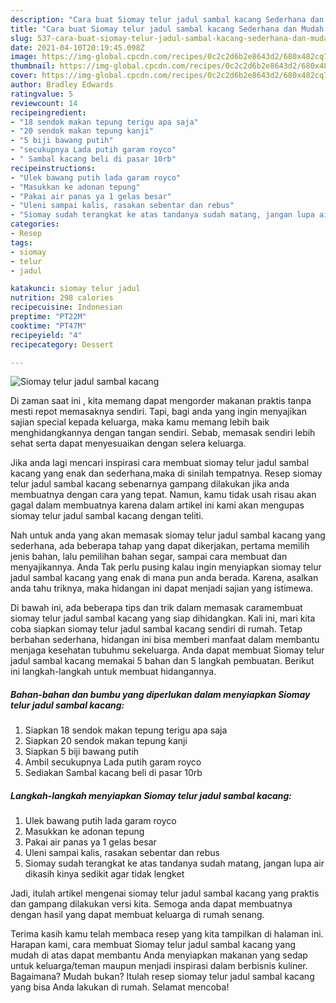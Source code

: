 ```yaml
---
description: "Cara buat Siomay telur jadul sambal kacang Sederhana dan Mudah Dibuat"
title: "Cara buat Siomay telur jadul sambal kacang Sederhana dan Mudah Dibuat"
slug: 537-cara-buat-siomay-telur-jadul-sambal-kacang-sederhana-dan-mudah-dibuat
date: 2021-04-10T20:19:45.098Z
image: https://img-global.cpcdn.com/recipes/0c2c2d6b2e8643d2/680x482cq70/siomay-telur-jadul-sambal-kacang-foto-resep-utama.jpg
thumbnail: https://img-global.cpcdn.com/recipes/0c2c2d6b2e8643d2/680x482cq70/siomay-telur-jadul-sambal-kacang-foto-resep-utama.jpg
cover: https://img-global.cpcdn.com/recipes/0c2c2d6b2e8643d2/680x482cq70/siomay-telur-jadul-sambal-kacang-foto-resep-utama.jpg
author: Bradley Edwards
ratingvalue: 5
reviewcount: 14
recipeingredient:
- "18 sendok makan tepung terigu apa saja"
- "20 sendok makan tepung kanji"
- "5 biji bawang putih"
- "secukupnya Lada putih garam royco"
- " Sambal kacang beli di pasar 10rb"
recipeinstructions:
- "Ulek bawang putih lada garam royco"
- "Masukkan ke adonan tepung"
- "Pakai air panas ya 1 gelas besar"
- "Uleni sampai kalis, rasakan sebentar dan rebus"
- "Siomay sudah terangkat ke atas tandanya sudah matang, jangan lupa air dikasih kinya sedikit agar tidak lengket"
categories:
- Resep
tags:
- siomay
- telur
- jadul

katakunci: siomay telur jadul 
nutrition: 298 calories
recipecuisine: Indonesian
preptime: "PT22M"
cooktime: "PT47M"
recipeyield: "4"
recipecategory: Dessert

---
```



![Siomay telur jadul sambal kacang](https://img-global.cpcdn.com/recipes/0c2c2d6b2e8643d2/680x482cq70/siomay-telur-jadul-sambal-kacang-foto-resep-utama.jpg)

Di zaman  saat ini , kita memang dapat mengorder makanan praktis tanpa mesti repot memasaknya sendiri. Tapi, bagi anda yang ingin menyajikan sajian special kepada keluarga, maka kamu memang lebih baik menghidangkannya dengan tangan sendiri. Sebab, memasak sendiri lebih sehat serta dapat menyesuaikan dengan selera keluarga.

Jika anda lagi mencari inspirasi cara membuat siomay telur jadul sambal kacang yang enak dan sederhana,maka di sinilah tempatnya. Resep siomay telur jadul sambal kacang  sebenarnya gampang dilakukan jika anda membuatnya dengan cara yang tepat. Namun, kamu tidak usah risau akan gagal dalam membuatnya 
karena dalam artikel ini kami akan mengupas siomay telur jadul sambal kacang dengan teliti.  



Nah untuk anda yang akan memasak siomay telur jadul sambal kacang yang sederhana, ada beberapa tahap yang dapat dikerjakan, pertama memilih jenis bahan, lalu pemilihan bahan segar, sampai cara membuat dan menyajikannya. Anda Tak perlu pusing kalau ingin menyiapkan siomay telur jadul sambal kacang yang enak di mana pun anda berada. Karena, asalkan anda  tahu triknya, maka hidangan ini dapat menjadi sajian yang istimewa.

Di bawah ini, ada beberapa tips dan trik dalam memasak caramembuat siomay telur jadul sambal kacang yang siap dihidangkan. Kali ini, mari kita coba siapkan siomay telur jadul sambal kacang sendiri di rumah. Tetap berbahan sederhana, hidangan ini bisa memberi manfaat dalam membantu menjaga kesehatan tubuhmu sekeluarga. Anda dapat membuat Siomay telur jadul sambal kacang memakai 5 bahan dan 5 langkah pembuatan. Berikut ini langkah-langkah untuk membuat hidangannya.

<!--inarticleads1-->

##### Bahan-bahan dan bumbu yang diperlukan dalam menyiapkan Siomay telur jadul sambal kacang:

1. Siapkan 18 sendok makan tepung terigu apa saja
1. Siapkan 20 sendok makan tepung kanji
1. Siapkan 5 biji bawang putih
1. Ambil secukupnya Lada putih garam royco
1. Sediakan  Sambal kacang beli di pasar 10rb




<!--inarticleads2-->

##### Langkah-langkah menyiapkan Siomay telur jadul sambal kacang:

1. Ulek bawang putih lada garam royco
1. Masukkan ke adonan tepung
1. Pakai air panas ya 1 gelas besar
1. Uleni sampai kalis, rasakan sebentar dan rebus
1. Siomay sudah terangkat ke atas tandanya sudah matang, jangan lupa air dikasih kinya sedikit agar tidak lengket




Jadi, itulah artikel mengenai  siomay telur jadul sambal kacang  yang praktis dan gampang dilakukan versi kita. Semoga anda dapat membuatnya dengan hasil yang dapat membuat keluarga di rumah senang. 

Terima kasih kamu telah membaca resep yang kita tampilkan di halaman ini. Harapan kami, cara membuat  Siomay telur jadul sambal kacang yang mudah di atas dapat membantu Anda menyiapkan makanan yang sedap untuk keluarga/teman maupun menjadi inspirasi dalam berbisnis kuliner. Bagaimana? Mudah bukan? Itulah resep siomay telur jadul sambal kacang yang bisa Anda lakukan di rumah. Selamat mencoba!


